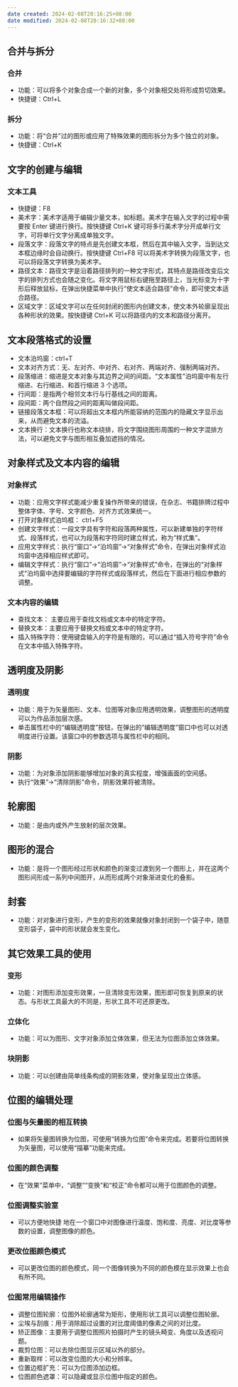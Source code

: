 ```yaml
---
date created: 2024-02-08T20:16:25+08:00
date modified: 2024-02-08T20:16:32+08:00
---
```

## 合并与拆分

### 合并

- 功能：可以将多个对象合成一个新的对象，多个对象相交处将形成剪切效果。
- 快捷键：Ctrl+L

### 拆分

- 功能：将“合并”过的图形或应用了特殊效果的图形拆分为多个独立的对象。
- 快捷键：Ctrl+K

## 文字的创建与编辑

### 文本工具

- 快捷键：F8
- 美术字：美术字适用于编辑少量文本，如标题。美术字在输入文字的过程中需要按 Enter 键进行换行。按快捷键 Ctrl+K 键可将多行美术字分开成单行文字，可将单行文字分离成单独文字。
- 段落文字：段落文字的特点是先创建文本框，然后在其中输入文字，当到达文本框边缘时会自动换行。按快捷键 Ctrl+F8 可以将美术字转换为段落文字，也可以将段落文字转换为美术字。
- 路径文本：路径文字是沿着路径排列的一种文字形式，其特点是路径改变后文字的排列方式也会随之变化。将文字用鼠标右键拖至路径上，当光标变为十字形后释放鼠标，在弹出快捷菜单中执行“使文本适合路径”命令，即可使文本适合路径。
- 区域文字：区域文字可以在任何封闭的图形内创建文本，使文本外轮廓呈现出各种形状的效果。按快捷键 Ctrl+K 可以将路径内的文本和路径分离开。

## 文本段落格式的设置

- 文本泊坞窗：ctrl+T
- 文本对齐方式：无、左对齐、中对齐、右对齐、两端对齐、强制两端对齐。
- 段落缩进：缩进是文本对象与其边界之间的间距。“文本属性”泊坞窗中有左行缩进、右行缩进、和首行缩进 3 个选项。
- 行间距：是指两个相邻文本行与行基线之间的距离。
- 段间距：两个自然段之间的距离叫做段间距。
- 链接段落文本框：可以将超出文本框内所能容纳的范围内的隐藏文字显示出来，从而避免文本的流溢。
- 文本换行：文本换行也称文本绕排，将文字围绕图形周围的一种文字混排方法，可以避免文字与图形相互叠加遮挡的情况。

## 对象样式及文本内容的编辑

### 对象样式

- 功能：应用文字样式能减少重复操作所带来的错误，在杂志、书籍排牌过程中整体字体、字号、文字颜色、对齐方式效果统一。
- 打开对象样式泊坞框： ctrl+F5
- 创建文字样式：一段文字具有字符和段落两种属性，可以新建单独的字符样式、段落样式，也可以为段落和字符同时建立样式，称为“样式集”。
- 应用文字样式：执行“窗口”->“泊坞窗”->“对象样式”命令，在弹出对象样式泊坞窗中选择相应样式即可。
- 编辑文字样式：执行“窗口”->“泊坞窗”->“对象样式”命令，在弹出的“对象样式”泊坞窗中选择要编辑的字符样式或段落样式，然后在下面进行相应参数的调整。

### 文本内容的编辑

- 查找文本： 主要应用于查找文档或文本中的特定字符。
- 替换文本：主要应用于替换文档或文本中的特定字符。
- 插入特殊字符：使用键盘输入的字符是有限的，可以通过“插入符号字符”命令在文本中插入特殊字符。

## 透明度及阴影

### 透明度

- 功能：用于为矢量图形、文本、位图等对象应用透明效果，调整图形的透明度可以为作品添加层次感。
- 单击属性栏中的“编辑透明度”按钮，在弹出的“编辑透明度”窗口中也可以对透明度进行设置。该窗口中的参数选项与属性栏中的相同。

### 阴影

- 功能：为对象添加阴影能够增加对象的真实程度，增强画面的空间感。
- 执行“效果”->“清除阴影”命令，阴影效果将被清除。

## 轮廓图

- 功能：是由内或外产生放射的层次效果。

## 图形的混合

- 功能：是将一个图形经过形状和颜色的渐变过渡到另一个图形上，并在这两个图形间形成一系列中间图开，从而形成两个对象渐进变化的叠影。

## 封套

- 功能：对对象进行变形，产生的变形的效果就像对象封闭到一个袋子中，随意变形袋子，袋中的形状就会发生变化。

## 其它效果工具的使用

### 变形

- 功能：对图形添加变形效果，一旦清除变形效果，图形即可恢复到原来的状态。与形状工具最大的不同是，形状工具不可还原更改。

### 立体化

- 功能：可以为图形、文字对象添加立体效果，但无法为位图添加立体效果。

### 块阴影

- 功能：可以创建由简单线条构成的阴影效果，使对象呈现出立体感。

## 位图的编辑处理

### 位图与矢量图的相互转换

- 如果将矢量图转换为位图，可使用“转换为位图”命令来完成。若要将位图转换为矢量图，可以使用“描摹”功能来完成。

### 位图的颜色调整

- 在“效果”菜单中，“调整”“变换”和“校正”命令都可以用于位图颜色的调整。

### 位图调整实验室

- 可以方便地快捷 地在一个窗口中对图像进行温度、饱和度、亮度、对比度等参数的设置，调整图像的颜色。

### 更改位图颜色模式

- 可以更改位图的颜色模式，同一个图像转换为不同的颜色模在显示效果上也会有所不同。

### 位图常用编辑操作

- 调整位图轮廓：位图外轮廓通常为矩形，使用形状工具可以调整位图轮廓。
- 尘埃与刮痕：用于消除超过设置的对比度阈值的像素之间的对比度。
- 矫正图像：主要用于调整位图照片拍摄时产生的镜头畸变、角度以及透视问题。
- 裁剪位图：可以去除位图显示区域以外的部分。
- 重新取样：可以改变位图的大小和分辨率。
- 位置边框扩充：可以为位图添加边框。
- 位图颜色遮罩：可以隐藏或显示位图中指定的颜色。